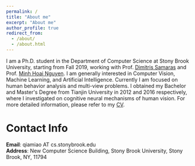 ```yaml
---
permalink: /
title: "About me"
excerpt: "About me"
author_profile: true
redirect_from: 
  - /about/
  - /about.html
---
```


I am a Ph.D. student in the Department of Computer Science at Stony Brook University, starting from Fall 2019, working with Prof. [Dimitris Samaras](https://www3.cs.stonybrook.edu/~samaras/) and Prof. [Minh Hoai Nguyen](https://www3.cs.stonybrook.edu/~minhhoai/). I am generally interested in Computer Vision, Machine Learning, and Artificial Intelligence. Currently I am focused on human behavior analysis and multi-view problems. I obtained my Bachelor and Master's Degree from Tianjin University in 2012 and 2016 respectively, where I investigated on cognitive neural mechanisms of human vision. For more detailed information, please refer to my [CV](files/Qiaomu_Miao_CV.pdf). <br>

Contact Info
======
**Email**: qiamiao AT cs.stonybrook.edu <br>
**Address**: New Computer Science Building, Stony Brook University, Stony Brook, NY, 11794


